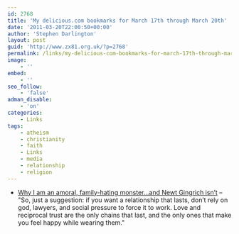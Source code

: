 ```yaml
---
id: 2768
title: 'My delicious.com bookmarks for March 17th through March 20th'
date: '2011-03-20T22:00:50+00:00'
author: 'Stephen Darlington'
layout: post
guid: 'http://www.zx81.org.uk/?p=2768'
permalink: /links/my-delicious-com-bookmarks-for-march-17th-through-march-20th.html
image:
    - ''
embed:
    - ''
seo_follow:
    - 'false'
adman_disable:
    - 'on'
categories:
    - Links
tags:
    - atheism
    - christianity
    - faith
    - Links
    - media
    - relationship
    - religion
---
```


- [Why I am an amoral, family-hating monster…and Newt Gingrich isn’t](http://feedproxy.google.com/~r/scienceblogs/pharyngula/~3/gO8hVR-cL5g/why_i_am_an_amoral_family-hati.php) – "So, just a suggestion: if you want a relationship that lasts, don’t rely on god, lawyers, and social pressure to force it to work. Love and reciprocal trust are the only chains that last, and the only ones that make you feel happy while wearing them."